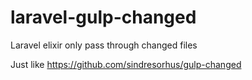 # laravel-gulp-changed
Laravel elixir only pass through changed files

Just like https://github.com/sindresorhus/gulp-changed
